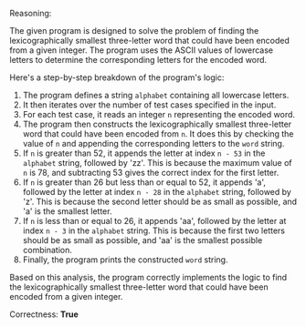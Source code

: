 Reasoning:

The given program is designed to solve the problem of finding the lexicographically smallest three-letter word that could have been encoded from a given integer. The program uses the ASCII values of lowercase letters to determine the corresponding letters for the encoded word.

Here's a step-by-step breakdown of the program's logic:

1. The program defines a string `alphabet` containing all lowercase letters.
2. It then iterates over the number of test cases specified in the input.
3. For each test case, it reads an integer `n` representing the encoded word.
4. The program then constructs the lexicographically smallest three-letter word that could have been encoded from `n`. It does this by checking the value of `n` and appending the corresponding letters to the `word` string.
5. If `n` is greater than 52, it appends the letter at index `n - 53` in the `alphabet` string, followed by 'zz'. This is because the maximum value of `n` is 78, and subtracting 53 gives the correct index for the first letter.
6. If `n` is greater than 26 but less than or equal to 52, it appends 'a', followed by the letter at index `n - 28` in the `alphabet` string, followed by 'z'. This is because the second letter should be as small as possible, and 'a' is the smallest letter.
7. If `n` is less than or equal to 26, it appends 'aa', followed by the letter at index `n - 3` in the `alphabet` string. This is because the first two letters should be as small as possible, and 'aa' is the smallest possible combination.
8. Finally, the program prints the constructed `word` string.

Based on this analysis, the program correctly implements the logic to find the lexicographically smallest three-letter word that could have been encoded from a given integer.

Correctness: **True**